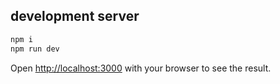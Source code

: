 ## development server

```bash
npm i
npm run dev
```

Open [http://localhost:3000](http://localhost:3000) with your browser to see the result.
